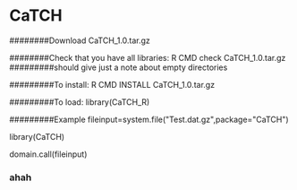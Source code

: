 # CaTCH

########Download CaTCH_1.0.tar.gz 

########Check that you have all libraries:
R CMD check CaTCH_1.0.tar.gz
#########should give just a note about empty directories

#########To install:
R CMD INSTALL CaTCH_1.0.tar.gz 

#########To load:
library(CaTCH_R)

#########Example
fileinput=system.file("Test.dat.gz",package="CaTCH")

library(CaTCH)

domain.call(fileinput)

### ahah

